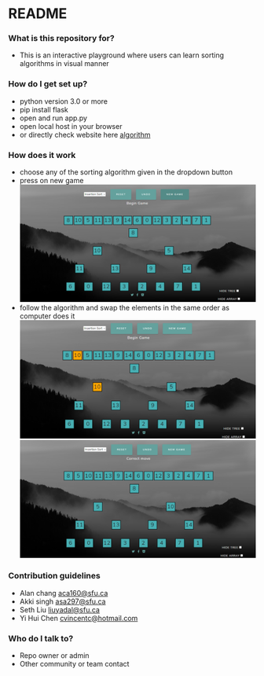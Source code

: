 # README #



### What is this repository for? ###

* This is an interactive playground where users can learn sorting algorithms in visual manner
### How do I get set up? ###

* python version 3.0 or more
*  pip install flask 
* open and run  app.py
* open local host in your browser
*  or directly check website here [algorithm](https://petal-wood-mercury.glitch.me)

### How does it work ###

* choose any of the sorting algorithm given in the dropdown button
* press on new game 
 ![](starting_page.png)
* follow the algorithm and swap the elements in the same order as computer does it 
 ![](part1.png)
 ![](stage_2.png)


### Contribution guidelines ###
* Alan chang aca160@sfu.ca
* Akki singh asa297@sfu.ca
* Seth Liu liuyadal@sfu.ca
* Yi Hui Chen cvincentc@hotmail.com
### Who do I talk to? ###

* Repo owner or admin
* Other community or team contact